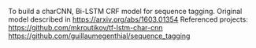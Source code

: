 To build a charCNN, Bi-LSTM CRF model for sequence tagging.
Original model described in https://arxiv.org/abs/1603.01354
Referenced projects:
https://github.com/mkroutikov/tf-lstm-char-cnn
https://github.com/guillaumegenthial/sequence_tagging
